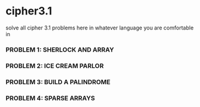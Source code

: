 # cipher3.1
solve all cipher 3.1 problems here in whatever language you are comfortable in
### PROBLEM 1: SHERLOCK AND ARRAY
### PROBLEM 2: ICE CREAM PARLOR
### PROBLEM 3: BUILD A PALINDROME
### PROBLEM 4: SPARSE ARRAYS 
